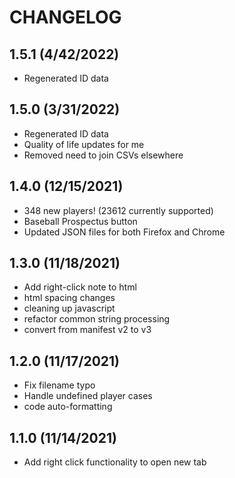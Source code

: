 # CHANGELOG

## 1.5.1 (4/42/2022)
- Regenerated ID data

## 1.5.0 (3/31/2022)
- Regenerated ID data
- Quality of life updates for me
- Removed need to join CSVs elsewhere

## 1.4.0 (12/15/2021)
- 348 new players! (23612 currently supported)
- Baseball Prospectus button
- Updated JSON files for both Firefox and Chrome

## 1.3.0 (11/18/2021)
- Add right-click note to html
- html spacing changes
- cleaning up javascript
- refactor common string processing
- convert from manifest v2 to v3

## 1.2.0 (11/17/2021)
- Fix filename typo 
- Handle undefined player cases 
- code auto-formatting

## 1.1.0 (11/14/2021)
- Add right click functionality to open new tab
